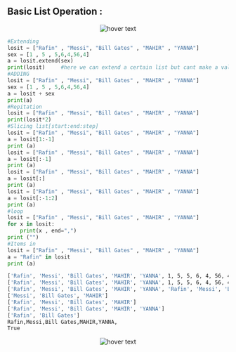 ## Basic List Operation : 

<p align="center">
  <img src="https://media.discordapp.net/attachments/770868718132658206/772067341831241728/unknown.png" title="hover text">
</p>

```python
#Extending
losit = ["Rafin" , "Messi", "Bill Gates" , "MAHIR" , "YANNA"]
sex = [1 , 5 , 5,6,4,56,4]
a = losit.extend(sex)
print(losit)     #here we can extend a certain list but cant make a value of new list
#ADDING
losit = ["Rafin" , "Messi", "Bill Gates" , "MAHIR" , "YANNA"]
sex = [1 , 5 , 5,6,4,56,4]
a = losit + sex
print(a)
#Repitation
losit = ["Rafin" , "Messi", "Bill Gates" , "MAHIR" , "YANNA"]
print(losit*2)
#Slicing list[start:end:step]
losit = ["Rafin" , "Messi", "Bill Gates" , "MAHIR" , "YANNA"]
a = losit[1:-1]
print (a)
losit = ["Rafin" , "Messi", "Bill Gates" , "MAHIR" , "YANNA"]
a = losit[:-1]
print (a)
losit = ["Rafin" , "Messi", "Bill Gates" , "MAHIR" , "YANNA"]
a = losit[:]
print (a)
losit = ["Rafin" , "Messi", "Bill Gates" , "MAHIR" , "YANNA"]
a = losit[:-1:2]
print (a)
#loop
losit = ["Rafin" , "Messi", "Bill Gates" , "MAHIR" , "YANNA"]
for x in losit:
    print(x , end=",")
print ("")
#Items in
losit = ["Rafin" , "Messi", "Bill Gates" , "MAHIR" , "YANNA"]
a = "Rafin" in losit
print (a)
```

```bash
['Rafin', 'Messi', 'Bill Gates', 'MAHIR', 'YANNA', 1, 5, 5, 6, 4, 56, 4]
['Rafin', 'Messi', 'Bill Gates', 'MAHIR', 'YANNA', 1, 5, 5, 6, 4, 56, 4]
['Rafin', 'Messi', 'Bill Gates', 'MAHIR', 'YANNA', 'Rafin', 'Messi', 'Bill Gates', 'MAHIR', 'YANNA']
['Messi', 'Bill Gates', 'MAHIR']
['Rafin', 'Messi', 'Bill Gates', 'MAHIR']
['Rafin', 'Messi', 'Bill Gates', 'MAHIR', 'YANNA']
['Rafin', 'Bill Gates']
Rafin,Messi,Bill Gates,MAHIR,YANNA,
True
```

<p align="center">
  <img src="https://media.discordapp.net/attachments/770868718132658206/772071715378561054/unknown.png" title="hover text">
</p>

